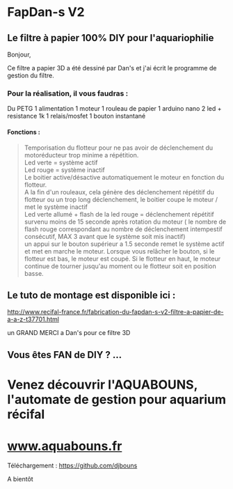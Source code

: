 # FapDan-s V2

## Le filtre à papier 100% DIY pour l'aquariophilie

Bonjour,

Ce filtre a papier 3D a été dessiné par Dan's et j'ai écrit le programme de gestion du filtre.

### Pour la réalisation, il vous faudras :
Du PETG
1 alimentation
1 moteur
1 rouleau de papier
1 arduino nano
2 led + resistance 1k
1 relais/mosfet
1 bouton instantané

#### Fonctions :
> Temporisation du flotteur pour ne pas avoir de déclenchement du motoréducteur trop minime a répétition.  
> Led verte = système actif  
> Led rouge = système inactif  
> Le boitier active/désactive automatiquement le moteur en fonction du flotteur.  
> A la fin d'un rouleaux, cela génère des déclenchement répétitif du flotteur ou un trop long déclenchement, le boitier coupe le moteur / met le système inactif  
> Led verte allumé + flash de la led rouge = déclenchement répétitif survenu moins de 15 seconde après rotation du moteur ( le nombre de flash rouge correspondant au nombre de déclenchement intempestif consécutif, MAX 3 avant que le système soit mis inactif)  
> un appui sur le bouton supérieur a 1.5 seconde remet le système actif et met en marche le moteur. Lorsque vous relâcher le bouton, si le flotteur est bas, le moteur est coupé. Si le flotteur en haut, le moteur continue de tourner jusqu'au moment ou le flotteur soit en position basse.  

## Le tuto de montage est disponible ici :
http://www.recifal-france.fr/fabrication-du-fapdan-s-v2-filtre-a-papier-de-a-a-z-t37701.html

un GRAND MERCI a Dan's pour ce filtre 3D


## Vous êtes FAN de DIY ? ... 
# Venez découvrir l'AQUABOUNS, l'automate de gestion pour aquarium récifal
# www.aquabouns.fr

Téléchargement : https://github.com/djbouns

A bientôt
